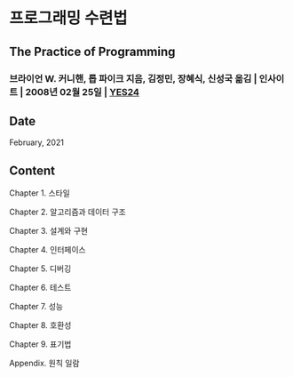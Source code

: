 # 프로그래밍 수련법
## The Practice of Programming
### 브라이언 W. 커니핸, 롭 파이크 지음, 김정민, 장혜식, 신성국 옮김 | 인사이트 | 2008년 02월 25일 | [YES24](http://www.yes24.com/Product/Goods/2833579)

## Date
February, 2021

## Content

Chapter 1. 스타일

Chapter 2. 알고리즘과 데이터 구조

Chapter 3. 설계와 구현

Chapter 4. 인터페이스

Chapter 5. 디버깅

Chapter 6. 테스트

Chapter 7. 성능

Chapter 8. 호환성

Chapter 9. 표기법

Appendix. 원칙 일람
